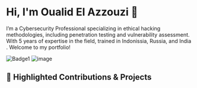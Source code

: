 # Hi, I'm Oualid El Azzouzi 👋

I’m a Cybersecurity Professional specializing in ethical hacking methodologies, including penetration testing and vulnerability assessment. With 5 years of expertise in the field, trained in Indonissia, Russia, and India . Welcome to my portfolio!

![Badge1](https://github.com/user-attachments/assets/8b91c3af-6f5e-4522-b780-f0ca09825f85)
![image](https://github.com/user-attachments/assets/20817463-b227-4b98-82a7-8ec9b1dd57c4)

## 🌟 Highlighted Contributions & Projects

